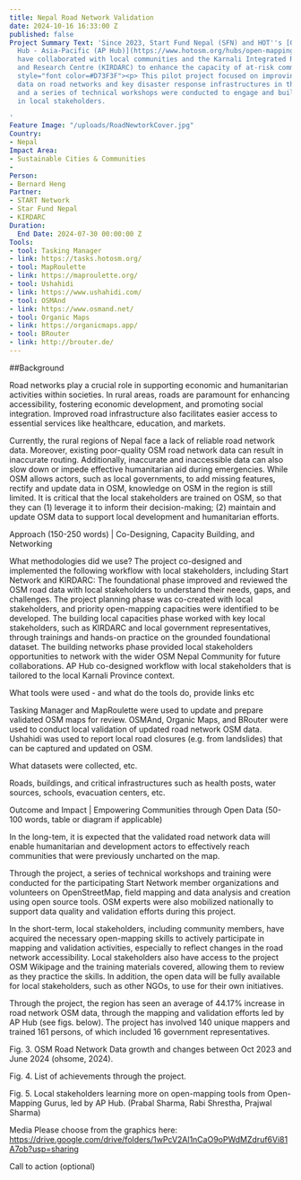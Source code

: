 ```yaml
---
title: Nepal Road Network Validation
date: 2024-10-16 16:33:00 Z
published: false
Project Summary Text: 'Since 2023, Start Fund Nepal (SFN) and HOT''s [Open-Mapping
  Hub - Asia-Pacific (AP Hub)](https://www.hotosm.org/hubs/open-mapping-hub-asia-pacific/)
  have collaborated with local communities and the Karnali Integrated Rural Development
  and Research Centre (KIRDARC) to enhance the capacity of at-risk communities. <span
  style="font color=#D73F3F"><p> This pilot project focused on improving existing
  data on road networks and key disaster response infrastructures in the region</font></span>,
  and a series of technical workshops were conducted to engage and build capacities
  in local stakeholders.

'
Feature Image: "/uploads/RoadNewtorkCover.jpg"
Country:
- Nepal
Impact Area:
- Sustainable Cities & Communities
- 
Person:
- Bernard Heng
Partner:
- START Network
- Star Fund Nepal
- KIRDARC
Duration:
  End Date: 2024-07-30 00:00:00 Z
Tools:
- tool: Tasking Manager
- link: https://tasks.hotosm.org/
- tool: MapRoulette
- link: https://maproulette.org/
- tool: Ushahidi
- link: https://www.ushahidi.com/
- tool: OSMAnd
- link: https://www.osmand.net/
- tool: Organic Maps
- link: https://organicmaps.app/
- tool: BRouter
- link: http://brouter.de/
---
```


##Background

Road networks play a crucial role in supporting economic and humanitarian activities within societies. In rural areas, roads are paramount for enhancing accessibility, fostering economic development, and promoting social integration. Improved road infrastructure also facilitates easier access to essential services like healthcare, education, and markets.

Currently, the rural regions of Nepal face a lack of reliable road network data. Moreover, existing poor-quality OSM road network data can result in inaccurate routing. Additionally, inaccurate and inaccessible data can also slow down or impede effective humanitarian aid during emergencies.
While OSM allows actors, such as local governments, to add missing features, rectify and update data in OSM, knowledge on OSM in the region is still limited. It is critical that the local stakeholders are trained on OSM, so that they can (1) leverage it to inform their decision-making; (2) maintain and update OSM data to support local development and humanitarian efforts.

Approach (150-250 words) | Co-Designing, Capacity Building, and Networking

What methodologies did we use? 
The project co-designed and implemented the following workflow with local stakeholders, including Start Network and KIRDARC:
The foundational phase improved and reviewed the OSM road data with local stakeholders to understand their needs, gaps, and challenges.
The project planning phase was co-created with local stakeholders, and priority open-mapping capacities were identified to be developed.
The building local capacities phase worked with key local stakeholders, such as KIRDARC and local government representatives, through trainings and hands-on practice on the grounded foundational dataset.
The building networks phase provided local stakeholders opportunities to network with the wider OSM Nepal Community for future collaborations.
<add image of workflow>
 AP Hub co-designed workflow with local stakeholders that is tailored to the local Karnali Province context.

What tools were used - and what do the tools do, provide links etc

Tasking Manager and MapRoulette were used to update and prepare validated OSM maps for review. OSMAnd, Organic Maps, and BRouter were used to conduct local validation of updated road network OSM data. Ushahidi was used to report local road closures (e.g. from landslides) that can be captured and updated on OSM.

What datasets were collected, etc.

Roads, buildings, and critical infrastructures such as health posts, water sources, schools, evacuation centers, etc. 

Outcome and Impact | Empowering Communities through Open Data
 (50-100 words, table or diagram if applicable)

In the long-tem, it is expected that the validated road network data will enable humanitarian and development actors to effectively reach communities that were previously uncharted on the map. 

Through the project, a series of technical workshops and training were conducted for the participating Start Network member organizations and volunteers on OpenStreetMap, field mapping and data analysis and creation using open source tools. OSM experts were also mobilized nationally to support data quality and validation efforts during this project.

In the short-term, local stakeholders, including community members, have acquired the necessary open-mapping skills to actively participate in mapping and validation activities, especially to reflect changes in the road network accessibility. Local stakeholders also have access to the project OSM Wikipage and the training materials covered, allowing them to review as they practice the skills. In addition, the open data will be fully available for local stakeholders, such as other NGOs, to use for their own initiatives.

Through the project, the region has seen an average of 44.17% increase in road network OSM data, through the mapping and validation efforts led by AP Hub (see figs. below). The project has involved 140 unique mappers and trained 161 persons, of which included 16 government representatives.


Fig. 3. OSM Road Network Data growth and changes between Oct 2023 and June 2024 (ohsome, 2024).


Fig. 4. List of achievements through the project.

<add image of participants learning about open-mapping>

Fig. 5. Local stakeholders learning more on open-mapping tools from Open-Mapping Gurus, led by AP Hub. (Prabal Sharma, Rabi Shrestha, Prajwal Sharma)

Media 
Please choose from the graphics here: https://drive.google.com/drive/folders/1wPcV2Al1nCaO9oPWdMZdruf6Vi81A7ob?usp=sharing

Call to action (optional)

